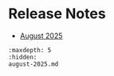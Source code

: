 # Release Notes

- [August 2025](./august-2025.md)

```{toctree}
:maxdepth: 5
:hidden:
august-2025.md
```